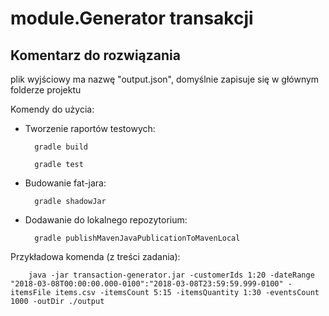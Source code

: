# module.Generator transakcji

## Komentarz do rozwiązania

plik wyjściowy ma nazwę "output.json", domyślnie zapisuje się w głównym folderze projektu

Komendy do użycia:

- Tworzenie raportów testowych:

        gradle build
        
        gradle test

- Budowanie fat-jara:
    
        gradle shadowJar
    
- Dodawanie do lokalnego repozytorium:

        gradle publishMavenJavaPublicationToMavenLocal
        
Przykładowa komenda (z treści zadania):

        java -jar transaction-generator.jar -customerIds 1:20 -dateRange "2018-03-08T00:00:00.000-0100":"2018-03-08T23:59:59.999-0100" -itemsFile items.csv -itemsCount 5:15 -itemsQuantity 1:30 -eventsCount 1000 -outDir ./output




